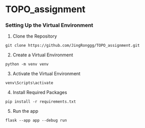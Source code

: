 # TOPO_assignment

### Setting Up the Virtual Environment
1. Clone the Repository

```
git clone https://github.com/JingRonggg/TOPO_assignment.git
```
2. Create a Virtual Environment

```
python -m venv venv
```
3. Activate the Virtual Environment
```
venv\Scripts\activate
```
4. Install Required Packages
```
pip install -r requirements.txt
```
5. Run the app
```
flask --app app --debug run
```